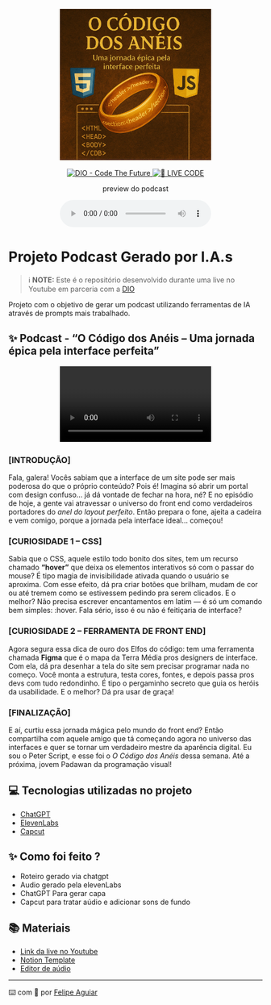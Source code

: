 <p align="center">
<img 
    src="./assets/capa-o-codigo-dos-aneis.png"
    width="300"
/>
</p>

<p align="center">
<a href="https://dio.me/">
    <img 
        src="https://img.shields.io/badge/DIO-Code_The_Future-28DA77?logo=youtube" 
        alt="DIO - Code The Future">
</a>
<a href="https://dio.me/">
<img 
    src="https://img.shields.io/badge/🔴_LIVE_CODE-FF5E72" 
    alt="🔴 LIVE CODE">
</a>
</p>

<p align="center">
    preview do podcast
</p>

<div align="center">
    <audio src="output/podcast_editado.MP3" controls title="Podcast editado"></audio>
</div>

# Projeto Podcast Gerado por I.A.s


 > ℹ️ **NOTE:** Este é o repositório desenvolvido durante uma live no Youtube em parceria com a [DIO](https://dio.me)

Projeto com o objetivo de gerar um podcast utilizando ferramentas de IA através de prompts mais trabalhado.

## ✨ Podcast - “O Código dos Anéis – Uma jornada épica pela interface perfeita”

<div align="center">
    <video src="output/podcast-o-codigo-dos-aneis.mp4" controls title="Podcast O Código dos Anéis"></video>
</div>

### **[INTRODUÇÃO]**

Fala, galera! Vocês sabiam que a interface de um site pode ser mais poderosa do que o próprio conteúdo? Pois é! Imagina só abrir um portal com design confuso… já dá vontade de fechar na hora, né? E no episódio de hoje, a gente vai atravessar o universo do front end como verdadeiros portadores do *anel do layout perfeito*. Então prepara o fone, ajeita a cadeira e vem comigo, porque a jornada pela interface ideal… começou!

### **[CURIOSIDADE 1 – CSS]**

Sabia que o CSS, aquele estilo todo bonito dos sites, tem um recurso chamado **“hover”** que deixa os elementos interativos só com o passar do mouse? É tipo magia de invisibilidade ativada quando o usuário se aproxima. Com esse efeito, dá pra criar botões que brilham, mudam de cor ou até tremem como se estivessem pedindo pra serem clicados. E o melhor? Não precisa escrever encantamentos em latim — é só um comando bem simples: :hover. Fala sério, isso é ou não é feitiçaria de interface?

### **[CURIOSIDADE 2 – FERRAMENTA DE FRONT END]**

Agora segura essa dica de ouro dos Elfos do código: tem uma ferramenta chamada **Figma** que é o mapa da Terra Média pros designers de interface. Com ela, dá pra desenhar a tela do site sem precisar programar nada no começo. Você monta a estrutura, testa cores, fontes, e depois passa pros devs com tudo redondinho. É tipo o pergaminho secreto que guia os heróis da usabilidade. E o melhor? Dá pra usar de graça!

### **[FINALIZAÇÃO]**

E aí, curtiu essa jornada mágica pelo mundo do front end? Então compartilha com aquele amigo que tá começando agora no universo das interfaces e quer se tornar um verdadeiro mestre da aparência digital. Eu sou o Peter Script, e esse foi o *O Código dos Anéis* dessa semana. Até a próxima, jovem Padawan da programação visual!




## 💻 Tecnologias utilizadas no projeto

- [ChatGPT](https://chat.openai.com/) 
- [ElevenLabs](https://beta.elevenlabs.io/)
- [Capcut](https://www.capcut.com/pt-br/)

## ✨ Como foi feito ?

- Roteiro gerado via chatgpt
- Audio gerado pela elevenLabs
- ChatGPT Para gerar capa
- Capcut para tratar aúdio e adicionar sons de fundo

## 📚 Materiais

- [Link da live no Youtube](https://www.youtube.com)
- [Notion Template](https://helpful-jump-17b.notion.site/PAS-Podcast-AI-Studio-210489e15d7a4a73b743bb159e45d06f?pvs=4)
- [Editor de aúdio](https://www.capcut.com/editor?from_page=landing_page&__action_from=picture_V%C3%ADdeos%20profissionais%20em%20minutos,%20n%C3%A3o%20em%20horas.)

---

⌨️ com 💜 por [Felipe Aguiar](https://github.com/felipeAguiarCode)
